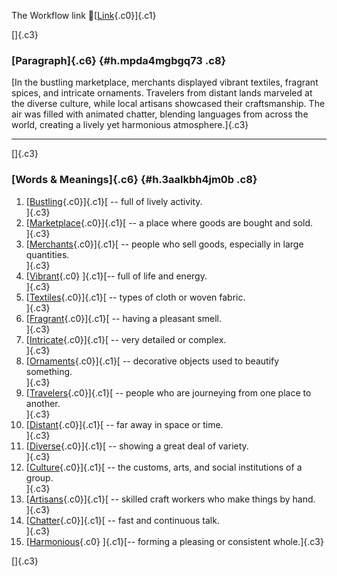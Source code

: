The Workflow link
👏[[Link](https://www.google.com/url?q=http://www.google.com&sa=D&source=editors&ust=1755800622404372&usg=AOvVaw2PGfZ6AOmVuy5RUmZBrfAy){.c0}]{.c1}

[]{.c3}

### [Paragraph]{.c6} {#h.mpda4mgbgq73 .c8}

[In the bustling marketplace, merchants displayed vibrant textiles,
fragrant spices, and intricate ornaments. Travelers from distant lands
marveled at the diverse culture, while local artisans showcased their
craftsmanship. The air was filled with animated chatter, blending
languages from across the world, creating a lively yet harmonious
atmosphere.]{.c3}

------------------------------------------------------------------------

[]{.c3}

### [Words & Meanings]{.c6} {#h.3aalkbh4jm0b .c8}

1.  [[Bustling](https://www.google.com/url?q=http://www.google.com&sa=D&source=editors&ust=1755800622406102&usg=AOvVaw2Yv0caJxnEmpMeKOZflqI0){.c0}]{.c1}[ --
    full of lively activity.\
    ]{.c3}
2.  [[Marketplace](https://www.google.com/url?q=http://www.google.com&sa=D&source=editors&ust=1755800622406472&usg=AOvVaw0yx3HiMosRwKDfkYT-b_Gl){.c0}]{.c1}[ --
    a place where goods are bought and sold.\
    ]{.c3}
3.  [[Merchants](https://www.google.com/url?q=http://www.google.com&sa=D&source=editors&ust=1755800622406831&usg=AOvVaw23HU_7MS4gyCAfeLlUi4US){.c0}]{.c1}[ --
    people who sell goods, especially in large quantities.\
    ]{.c3}
4.  [[Vibrant](https://www.google.com/url?q=http://www.google.com&sa=D&source=editors&ust=1755800622407150&usg=AOvVaw2SPw4mpbeFr8oIdH0_6s-r){.c0}
    ]{.c1}[-- full of life and energy.\
    ]{.c3}
5.  [[Textiles](https://www.google.com/url?q=http://www.google.com&sa=D&source=editors&ust=1755800622407360&usg=AOvVaw1f4-YgVW203pAcAlE6bdli){.c0}]{.c1}[ --
    types of cloth or woven fabric.\
    ]{.c3}
6.  [[Fragrant](https://www.google.com/url?q=http://www.google.com&sa=D&source=editors&ust=1755800622407677&usg=AOvVaw0zw6KR1Wk1uXppWclbJUZA){.c0}]{.c1}[ --
    having a pleasant smell.\
    ]{.c3}
7.  [[Intricate](https://www.google.com/url?q=http://www.google.com&sa=D&source=editors&ust=1755800622407986&usg=AOvVaw1rjcRer-HLRlAt2-ukonY-){.c0}]{.c1}[ --
    very detailed or complex.\
    ]{.c3}
8.  [[Ornaments](https://www.google.com/url?q=http://www.google.com&sa=D&source=editors&ust=1755800622408183&usg=AOvVaw38ltYNjIm5cGlh4y5IUefF){.c0}]{.c1}[ --
    decorative objects used to beautify something.\
    ]{.c3}
9.  [[Travelers](https://www.google.com/url?q=http://www.google.com&sa=D&source=editors&ust=1755800622408530&usg=AOvVaw207RodN30J8ClgBi7G6tsR){.c0}]{.c1}[ --
    people who are journeying from one place to another.\
    ]{.c3}
10. [[Distant](https://www.google.com/url?q=http://www.google.com&sa=D&source=editors&ust=1755800622409017&usg=AOvVaw3NdhROweWmdd5L-aiKt5sH){.c0}]{.c1}[ --
    far away in space or time.\
    ]{.c3}
11. [[Diverse](https://www.google.com/url?q=http://www.google.com&sa=D&source=editors&ust=1755800622409357&usg=AOvVaw245QRSrJfReTNUl_UPGGoi){.c0}]{.c1}[ --
    showing a great deal of variety.\
    ]{.c3}
12. [[Culture](https://www.google.com/url?q=http://www.google.com&sa=D&source=editors&ust=1755800622409676&usg=AOvVaw1CkH2mwbRPA3w2A2xzwxcA){.c0}]{.c1}[ --
    the customs, arts, and social institutions of a group.\
    ]{.c3}
13. [[Artisans](https://www.google.com/url?q=http://www.google.com&sa=D&source=editors&ust=1755800622409966&usg=AOvVaw1Rw5Z8dS2KJTUpzMAe4Ucy){.c0}]{.c1}[ --
    skilled craft workers who make things by hand.\
    ]{.c3}
14. [[Chatter](https://www.google.com/url?q=http://www.google.com&sa=D&source=editors&ust=1755800622410242&usg=AOvVaw3A9i5kZhf0zaOuxRRNvie4){.c0}]{.c1}[ --
    fast and continuous talk.\
    ]{.c3}
15. [[Harmonious](https://www.google.com/url?q=http://www.google.com&sa=D&source=editors&ust=1755800622410457&usg=AOvVaw3X5OSy5Ju4vLaBQHYNnsb8){.c0}
    ]{.c1}[-- forming a pleasing or consistent whole.]{.c3}

[]{.c3}
